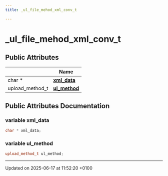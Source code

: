 ```yaml
---
title: _ul_file_mehod_xml_conv_t

---
```


# _ul_file_mehod_xml_conv_t





## Public Attributes

|                | Name           |
| -------------- | -------------- |
| char * | **[xml_data](struct__ul__file__mehod__xml__conv__t.md#variable-xml-data)**  |
| upload_method_t | **[ul_method](struct__ul__file__mehod__xml__conv__t.md#variable-ul-method)**  |

## Public Attributes Documentation

### variable xml_data

```cpp
char * xml_data;
```


### variable ul_method

```cpp
upload_method_t ul_method;
```


-------------------------------

Updated on 2025-06-17 at 11:52:20 +0100